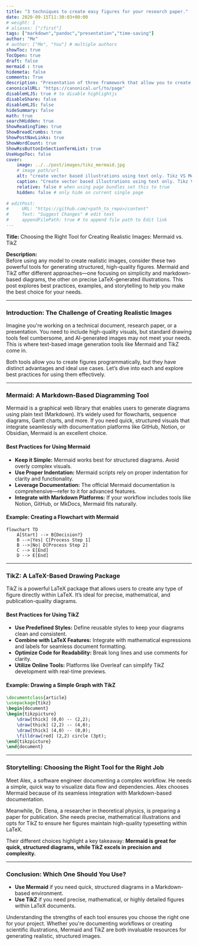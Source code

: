 ```yaml
---
title: "3 techniques to create easy figures for your research paper."
date: 2020-09-15T11:30:03+00:00
# weight: 1
# aliases: ["/first"]
tags: ["markdown","pandoc","presentation","time-saving"]
author: "Me"
# author: ["Me", "You"] # multiple authors
showToc: true
TocOpen: true
draft: false
mermaid : true
hidemeta: false
comments: True
description: "Presentation of three framework that allow you to create figure for your paper only using text."
canonicalURL: "https://canonical.url/to/page"
disableHLJS: true # to disable highlightjs
disableShare: false
disableHLJS: false
hideSummary: false
math: true
searchHidden: true
ShowReadingTime: true
ShowBreadCrumbs: true
ShowPostNavLinks: true
ShowWordCount: true
ShowRssButtonInSectionTermList: true
UseHugoToc: false
cover:
    image: ../../post/images/tikz_mermaid.jpg 
    # image path/url
    alt: "create vector based illustrations using text only. Tikz VS Mermaid a comparaison. " # alt text
    caption: "Create vector based illustrations using text only. Tikz VS Mermaid." # display caption under cover
    relative: false # when using page bundles set this to true
    hidden: false # only hide on current single page
    
# editPost:
#     URL: "https://github.com/<path_to_repo>/content"
#     Text: "Suggest Changes" # edit text
#     appendFilePath: true # to append file path to Edit link
---
```


**Title:** Choosing the Right Tool for Creating Realistic Images: Mermaid vs. TikZ

**Description:**  
Before using any model to create realistic images, consider these two powerful tools for generating structured, high-quality figures. Mermaid and TikZ offer different approaches—one focusing on simplicity and markdown-based diagrams, the other on precise LaTeX-generated illustrations. This post explores best practices, examples, and storytelling to help you make the best choice for your needs.

---

### Introduction: The Challenge of Creating Realistic Images

Imagine you're working on a technical document, research paper, or a presentation. You need to include high-quality visuals, but standard drawing tools feel cumbersome, and AI-generated images may not meet your needs. This is where text-based image generation tools like Mermaid and TikZ come in.

Both tools allow you to create figures programmatically, but they have distinct advantages and ideal use cases. Let’s dive into each and explore best practices for using them effectively.

---

### **Mermaid: A Markdown-Based Diagramming Tool**

Mermaid is a graphical web library that enables users to generate diagrams using plain text (Markdown). It’s widely used for flowcharts, sequence diagrams, Gantt charts, and more. If you need quick, structured visuals that integrate seamlessly with documentation platforms like GitHub, Notion, or Obsidian, Mermaid is an excellent choice.

#### **Best Practices for Using Mermaid**

- **Keep it Simple:** Mermaid works best for structured diagrams. Avoid overly complex visuals.
- **Use Proper Indentation:** Mermaid scripts rely on proper indentation for clarity and functionality.
- **Leverage Documentation:** The official Mermaid documentation is comprehensive—refer to it for advanced features.
- **Integrate with Markdown Platforms:** If your workflow includes tools like Notion, GitHub, or MkDocs, Mermaid fits naturally.

#### **Example: Creating a Flowchart with Mermaid**

```mermaid
flowchart TD
    A[Start] --> B{Decision?}
    B -->|Yes| C[Process Step 1]
    B -->|No| D[Process Step 2]
    C --> E[End]
    D --> E[End]
```

---

### **TikZ: A LaTeX-Based Drawing Package**

TikZ is a powerful LaTeX package that allows users to create any type of figure directly within LaTeX. It’s ideal for precise, mathematical, and publication-quality diagrams.

#### **Best Practices for Using TikZ**

- **Use Predefined Styles:** Define reusable styles to keep your diagrams clean and consistent.
- **Combine with LaTeX Features:** Integrate with mathematical expressions and labels for seamless document formatting.
- **Optimize Code for Readability:** Break long lines and use comments for clarity.
- **Utilize Online Tools:** Platforms like Overleaf can simplify TikZ development with real-time previews.

#### **Example: Drawing a Simple Graph with TikZ**

```latex
\documentclass{article}
\usepackage{tikz}
\begin{document}
\begin{tikzpicture}
    \draw[thick] (0,0) -- (2,2);
    \draw[thick] (2,2) -- (4,0);
    \draw[thick] (4,0) -- (0,0);
    \filldraw[red] (2,2) circle (3pt);
\end{tikzpicture}
\end{document}
```

---

### **Storytelling: Choosing the Right Tool for the Right Job**

Meet Alex, a software engineer documenting a complex workflow. He needs a simple, quick way to visualize data flow and dependencies. Alex chooses Mermaid because of its seamless integration with Markdown-based documentation.

Meanwhile, Dr. Elena, a researcher in theoretical physics, is preparing a paper for publication. She needs precise, mathematical illustrations and opts for TikZ to ensure her figures maintain high-quality typesetting within LaTeX.

Their different choices highlight a key takeaway: **Mermaid is great for quick, structured diagrams, while TikZ excels in precision and complexity.**

---

### **Conclusion: Which One Should You Use?**

- **Use Mermaid** if you need quick, structured diagrams in a Markdown-based environment.
- **Use TikZ** if you need precise, mathematical, or highly detailed figures within LaTeX documents.

Understanding the strengths of each tool ensures you choose the right one for your project. Whether you're documenting workflows or creating scientific illustrations, Mermaid and TikZ are both invaluable resources for generating realistic, structured images.